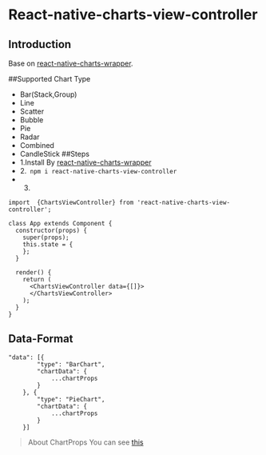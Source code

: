 # React-native-charts-view-controller

## Introduction
Base on [react-native-charts-wrapper](https://github.com/wuxudong/react-native-charts-wrapper).

##Supported Chart Type
- Bar(Stack,Group)
- Line
- Scatter
- Bubble
- Pie
- Radar
- Combined
- CandleStick
##Steps
- 1.Install By [react-native-charts-wrapper](https://github.com/wuxudong/react-native-charts-wrapper)
- 2.`  npm i react-native-charts-view-controller `
- 3.
```
import  {ChartsViewController} from 'react-native-charts-view-controller';

class App extends Component {
  constructor(props) {
    super(props);
    this.state = {
    };
  }

  render() {
    return (
      <ChartsViewController data={[]}>
      </ChartsViewController>
    );
  }
} 
```

## Data-Format
```
"data": [{
        "type": "BarChart",
        "chartData": {
	        ...chartProps
        }
    }, {
        "type": "PieChart",
        "chartData": {
            ...chartProps
        }
    }]
```
>About ChartProps You can see [this](https://github.com/wuxudong/react-native-charts-wrapper/blob/master/docs.md)


